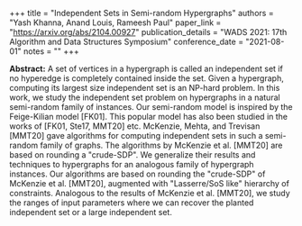 +++
title = "Independent Sets in Semi-random Hypergraphs"
authors = "Yash Khanna, Anand Louis, Rameesh Paul"
paper_link = "https://arxiv.org/abs/2104.00927"
publication_details = "WADS 2021: 17th Algorithm and Data Structures Symposium"
conference_date = "2021-08-01"
notes = ""
+++

<b>Abstract:</b>
A set of vertices in a hypergraph is called an independent set if no hyperedge is completely contained inside the set. Given a hypergraph, computing its largest size independent set is an NP-hard problem. 
In this work, we study the independent set problem on hypergraphs in a natural semi-random family of instances. Our semi-random model is inspired by the Feige-Kilian model [FK01]. This popular model has also been studied in the works of [FK01, Ste17, MMT20] etc. McKenzie, Mehta, and Trevisan [MMT20] gave algorithms for computing independent sets in such a semi-random family of graphs. The algorithms by McKenzie et al. [MMT20] are based on rounding a "crude-SDP". We generalize their results and techniques to hypergraphs for an analogous family of hypergraph instances. Our algorithms are based on rounding the "crude-SDP" of McKenzie et al. [MMT20], augmented with "Lasserre/SoS like" hierarchy of constraints. Analogous to the results of McKenzie et al. [MMT20], we study the ranges of input parameters where we can recover the planted independent set or a large independent set.
